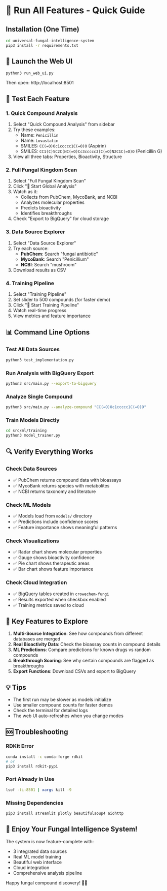# 🚀 Run All Features - Quick Guide

## Installation (One Time)
```bash
cd universal-fungal-intelligence-system
pip3 install -r requirements.txt
```

## 🌟 Launch the Web UI
```bash
python3 run_web_ui.py
```
Then open: http://localhost:8501

## 🧪 Test Each Feature

### 1. Quick Compound Analysis
1. Select "Quick Compound Analysis" from sidebar
2. Try these examples:
   - Name: `Penicillin`
   - Name: `Lovastatin`
   - SMILES: `CC(=O)Oc1ccccc1C(=O)O` (Aspirin)
   - SMILES: `CC1(C)SC2C(NC(=O)Cc3ccccc3)C(=O)N2C1C(=O)O` (Penicillin G)
3. View all three tabs: Properties, Bioactivity, Structure

### 2. Full Fungal Kingdom Scan
1. Select "Full Fungal Kingdom Scan"
2. Click "🚀 Start Global Analysis"
3. Watch as it:
   - Collects from PubChem, MycoBank, and NCBI
   - Analyzes molecular properties
   - Predicts bioactivity
   - Identifies breakthroughs
4. Check "Export to BigQuery" for cloud storage

### 3. Data Source Explorer
1. Select "Data Source Explorer"
2. Try each source:
   - **PubChem**: Search "fungal antibiotic"
   - **MycoBank**: Search "Penicillium"
   - **NCBI**: Search "mushroom"
3. Download results as CSV

### 4. Training Pipeline
1. Select "Training Pipeline"
2. Set slider to 500 compounds (for faster demo)
3. Click "🚀 Start Training Pipeline"
4. Watch real-time progress
5. View metrics and feature importance

## 📊 Command Line Options

### Test All Data Sources
```bash
python3 test_implementation.py
```

### Run Analysis with BigQuery Export
```bash
python3 src/main.py --export-to-bigquery
```

### Analyze Single Compound
```bash
python3 src/main.py --analyze-compound "CC(=O)Oc1ccccc1C(=O)O"
```

### Train Models Directly
```bash
cd src/ml/training
python3 model_trainer.py
```

## 🔍 Verify Everything Works

### Check Data Sources
- ✅ PubChem returns compound data with bioassays
- ✅ MycoBank returns species with metabolites
- ✅ NCBI returns taxonomy and literature

### Check ML Models
- ✅ Models load from `models/` directory
- ✅ Predictions include confidence scores
- ✅ Feature importance shows meaningful patterns

### Check Visualizations
- ✅ Radar chart shows molecular properties
- ✅ Gauge shows bioactivity confidence
- ✅ Pie chart shows therapeutic areas
- ✅ Bar chart shows feature importance

### Check Cloud Integration
- ✅ BigQuery tables created in `crowechem-fungi`
- ✅ Results exported when checkbox enabled
- ✅ Training metrics saved to cloud

## 🎯 Key Features to Explore

1. **Multi-Source Integration**: See how compounds from different databases are merged
2. **Real Bioactivity Data**: Check the bioassay counts in compound details
3. **ML Predictions**: Compare predictions for known drugs vs random compounds
4. **Breakthrough Scoring**: See why certain compounds are flagged as breakthroughs
5. **Export Functions**: Download CSVs and export to BigQuery

## 💡 Tips

- The first run may be slower as models initialize
- Use smaller compound counts for faster demos
- Check the terminal for detailed logs
- The web UI auto-refreshes when you change modes

## 🆘 Troubleshooting

### RDKit Error
```bash
conda install -c conda-forge rdkit
# or
pip3 install rdkit-pypi
```

### Port Already in Use
```bash
lsof -ti:8501 | xargs kill -9
```

### Missing Dependencies
```bash
pip3 install streamlit plotly beautifulsoup4 aiohttp
```

## 🎉 Enjoy Your Fungal Intelligence System!

The system is now feature-complete with:
- 3 integrated data sources
- Real ML model training
- Beautiful web interface
- Cloud integration
- Comprehensive analysis pipeline

Happy fungal compound discovery! 🍄✨ 